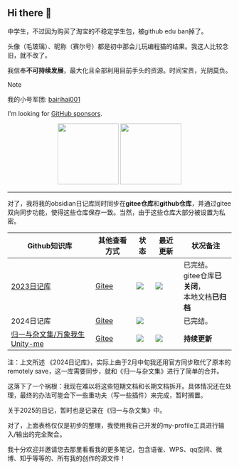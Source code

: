 ## Hi there 👋

中学生，不过因为购买了淘宝的不稳定学生包，被github edu ban掉了。

头像（毛玻璃）、昵称（赛尔号）都是初中那会儿玩编程猫的结果。我这人比较念旧，就不改了。

我信奉**不可持续发展**，最大化且全部利用目前手头的资源。时间宝贵，光阴莫负。

>[!note]
> 我的小号军团: [bairihai001](https://github.com/bairihai001)


I'm looking for [GitHub sponsors](https://github.com/sponsors/bairihai).

<!-- GitHub 数据统计 从hiroi-sora那里薅了下来。基于html -->
<div align="center" >
<img height="137px" src="https://github-readme-stats.vercel.app/api?username=bairihai&hide_title=true&hide_border=true&theme=dark&bg_color=30,e96443,c64dff&title_color=fff&text_color=fff" />
<img height="137px" src="https://github-readme-stats-git-masterrstaa-rickstaa.vercel.app/api/top-langs/?username=bairihai&hide_title=true&hide_border=true&layout=compact&langs_count=6&text_color=fff&bg_color=30,c64dff,66ccff&theme=dark" />
</div>

---

对了，我将我的obsidian日记库同时同步在**gitee仓库**和**github仓库**，并通过gitee双向同步功能，使得这些仓库保存一致。当然，由于这些仓库大部分被设置为私密。


| Github知识库 | 其他查看方式 | 状态 | 最近更新 | 状况备注 |
| ---- | ---- | ---- | ---- | ---- |
| [2023日记库](https://github.com/bairihai/New-zone-dairy) | [Gitee](https://gitee.com/bairihai/new-zone-dairy) | ![](https://img.shields.io/badge/Status-Private-red) | ![](https://img.shields.io/github/last-commit/yourname/obsidian-ctf) | 已完结。<br>gitee仓库**已关闭**，<br>本地文档**已归档** |
| 2024日记库 | [Gitee](https://gitee.com/bairihai/new-zone-dairy-2024) | ![](https://img.shields.io/badge/Status-Private-red) |  | 已完结。<br> |
| [归一与杂文集/万象我生Unity-me](https://github.com/bairihai/Unity-me) | [Gitee](https://gitee.com/bairihai/unity-me) | ![](https://img.shields.io/badge/Status-Private-red) | ![](https://img.shields.io/github/last-commit/bairihai/Unity-me) | **持续更新** |

注：上文所述 《2024日记库》，实际上由于2月中旬我还用官方同步取代了原本的remotely save，这一库需要同步，就和《归一与杂文集》进行了简单的合并。

这落下了一个祸根：我现在难以将这些短期文档和长期文档拆开。具体情况还在处理，最终的办法可能会下一些重功夫（写一些插件）来完成，暂时搁置。

关于2025的日记，暂时也是记录在《归一与杂文集》中。



对了，上面表格仅仅是初步的整理，我使用我自己开发的my-profile工具进行输入/输出的完全聚合。

我十分欢迎并邀请您去那里看看我的更多笔记，包含语雀、WPS、qq空间、微博、知乎等等的、所有我的创作的源文件！

<!--

![Top Langs](https://github-readme-stats.vercel.app/api/top-langs/?username=bairihai&hide=html)
![bairihai's github stats](https://github-readme-stats.vercel.app/api?username=bairihai&show_icons=true&count_private=true&line_height=40)


**bairihai/bairihai** is a ✨ _special_ ✨ repository because its `README.md` (this file) appears on your GitHub profile.

Here are some ideas to get you started:

- 🔭 I’m currently working on ...
- 🌱 I’m currently learning ...
- 👯 I’m looking to collaborate on ...
- 🤔 I’m looking for help with ...
- 💬 Ask me about ...
- 📫 How to reach me: ...
- 😄 Pronouns: ...
- ⚡ Fun fact: ...
-->
